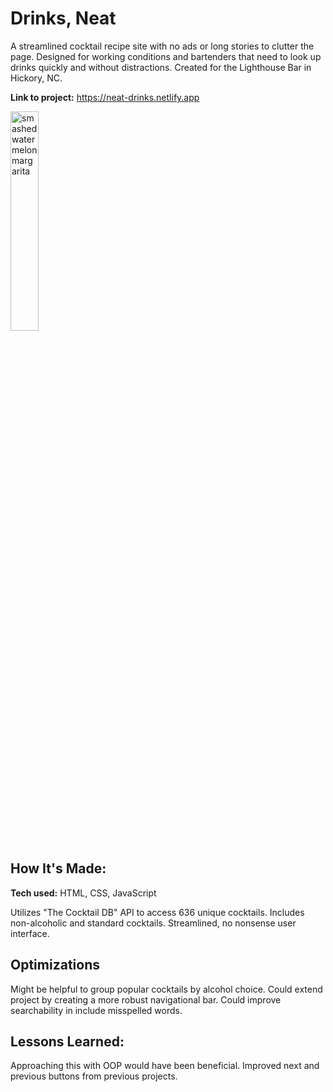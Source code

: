 # Drinks, Neat

A streamlined cocktail recipe site with no ads or long stories to clutter the page. Designed for working conditions and bartenders that need to look up drinks quickly and without distractions. Created for the Lighthouse Bar in Hickory, NC. 

**Link to project:** https://neat-drinks.netlify.app

<img src="https://www.thecocktaildb.com/images/media/drink/dztcv51598717861.jpg" alt="smashed watermelon margarita" width="30%">

## How It's Made:

**Tech used:** HTML, CSS, JavaScript

Utilizes "The Cocktail DB" API to access 636 unique cocktails. Includes non-alcoholic and standard cocktails. Streamlined, no nonsense user interface.

## Optimizations

Might be helpful to group popular cocktails by alcohol choice. Could extend project by creating a more robust navigational bar. Could improve searchability in include misspelled words. 

## Lessons Learned:

Approaching this with OOP would have been beneficial. Improved next and previous buttons from previous projects. 
